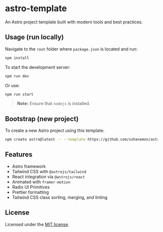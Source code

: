 # astro-template

An Astro project template built with modern tools and best practices.

## Usage (run locally)

Navigate to the `root` folder where `package.json` is located and run:

```bash
npm install
```

To start the development server:

```bash
npm run dev
```

Or use:

```bash
npm run start
```

> **Note:** Ensure that `nodejs` is installed.

## Bootstrap (new project)

To create a new Astro project using this template:

```bash
npm create astro@latest -- --template https://github.com/sohanemon/astro-template
```

## Features

- Astro framework
- Tailwind CSS with `@astrojs/tailwind`
- React integration via `@astrojs/react`
- Animated with `framer-motion`
- Radix UI Primitives
- Prettier formatting
- Tailwind CSS class sorting, merging, and linting


## License

Licensed under the [MIT license](./LICENSE).
